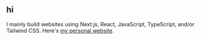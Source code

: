 ## hi
I mainly build websites using Next.js, React, JavaScript, TypeScript, and/or Tailwind CSS. Here's [my personal website](https://jakeo.dev).
